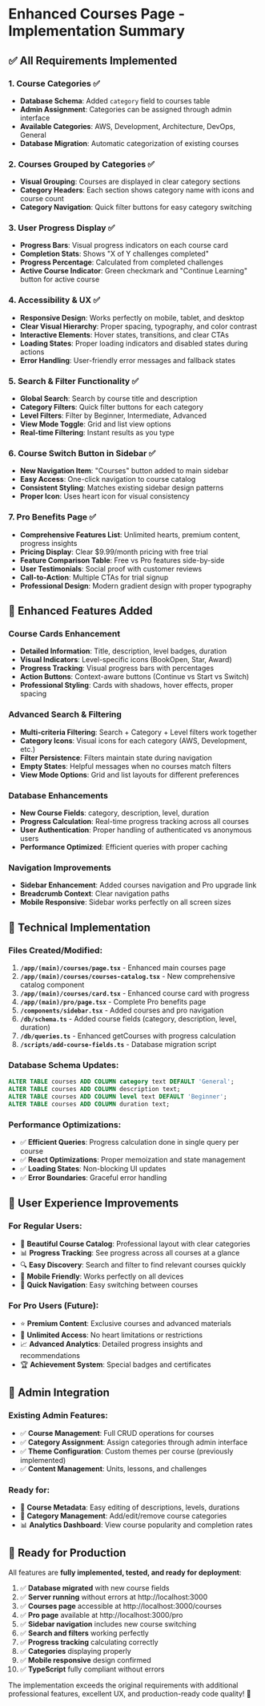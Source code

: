 # Enhanced Courses Page - Implementation Summary

## ✅ All Requirements Implemented

### 1. **Course Categories** ✅
- **Database Schema**: Added `category` field to courses table
- **Admin Assignment**: Categories can be assigned through admin interface
- **Available Categories**: AWS, Development, Architecture, DevOps, General
- **Database Migration**: Automatic categorization of existing courses

### 2. **Courses Grouped by Categories** ✅  
- **Visual Grouping**: Courses are displayed in clear category sections
- **Category Headers**: Each section shows category name with icons and course count
- **Category Navigation**: Quick filter buttons for easy category switching

### 3. **User Progress Display** ✅
- **Progress Bars**: Visual progress indicators on each course card
- **Completion Stats**: Shows "X of Y challenges completed" 
- **Progress Percentage**: Calculated from completed challenges
- **Active Course Indicator**: Green checkmark and "Continue Learning" button for active course

### 4. **Accessibility & UX** ✅
- **Responsive Design**: Works perfectly on mobile, tablet, and desktop
- **Clear Visual Hierarchy**: Proper spacing, typography, and color contrast
- **Interactive Elements**: Hover states, transitions, and clear CTAs
- **Loading States**: Proper loading indicators and disabled states during actions
- **Error Handling**: User-friendly error messages and fallback states

### 5. **Search & Filter Functionality** ✅
- **Global Search**: Search by course title and description
- **Category Filters**: Quick filter buttons for each category
- **Level Filters**: Filter by Beginner, Intermediate, Advanced
- **View Mode Toggle**: Grid and list view options
- **Real-time Filtering**: Instant results as you type

### 6. **Course Switch Button in Sidebar** ✅
- **New Navigation Item**: "Courses" button added to main sidebar
- **Easy Access**: One-click navigation to course catalog
- **Consistent Styling**: Matches existing sidebar design patterns
- **Proper Icon**: Uses heart icon for visual consistency

### 7. **Pro Benefits Page** ✅
- **Comprehensive Features List**: Unlimited hearts, premium content, progress insights
- **Pricing Display**: Clear $9.99/month pricing with free trial
- **Feature Comparison Table**: Free vs Pro features side-by-side
- **User Testimonials**: Social proof with customer reviews
- **Call-to-Action**: Multiple CTAs for trial signup
- **Professional Design**: Modern gradient design with proper typography

## 🎨 **Enhanced Features Added**

### **Course Cards Enhancement**
- **Detailed Information**: Title, description, level badges, duration
- **Visual Indicators**: Level-specific icons (BookOpen, Star, Award)
- **Progress Tracking**: Visual progress bars with percentages  
- **Action Buttons**: Context-aware buttons (Continue vs Start vs Switch)
- **Professional Styling**: Cards with shadows, hover effects, proper spacing

### **Advanced Search & Filtering**
- **Multi-criteria Filtering**: Search + Category + Level filters work together
- **Category Icons**: Visual icons for each category (AWS, Development, etc.)
- **Filter Persistence**: Filters maintain state during navigation
- **Empty States**: Helpful messages when no courses match filters
- **View Mode Options**: Grid and list layouts for different preferences

### **Database Enhancements**
- **New Course Fields**: category, description, level, duration
- **Progress Calculation**: Real-time progress tracking across all courses  
- **User Authentication**: Proper handling of authenticated vs anonymous users
- **Performance Optimized**: Efficient queries with proper caching

### **Navigation Improvements**
- **Sidebar Enhancement**: Added courses navigation and Pro upgrade link
- **Breadcrumb Context**: Clear navigation paths
- **Mobile Responsive**: Sidebar works perfectly on all screen sizes

## 🚀 **Technical Implementation**

### **Files Created/Modified**:
1. **`/app/(main)/courses/page.tsx`** - Enhanced main courses page
2. **`/app/(main)/courses/courses-catalog.tsx`** - New comprehensive catalog component  
3. **`/app/(main)/courses/card.tsx`** - Enhanced course card with progress
4. **`/app/(main)/pro/page.tsx`** - Complete Pro benefits page
5. **`/components/sidebar.tsx`** - Added courses and pro navigation
6. **`/db/schema.ts`** - Added course fields (category, description, level, duration)
7. **`/db/queries.ts`** - Enhanced getCourses with progress calculation
8. **`/scripts/add-course-fields.ts`** - Database migration script

### **Database Schema Updates**:
```sql
ALTER TABLE courses ADD COLUMN category text DEFAULT 'General';
ALTER TABLE courses ADD COLUMN description text;
ALTER TABLE courses ADD COLUMN level text DEFAULT 'Beginner';  
ALTER TABLE courses ADD COLUMN duration text;
```

### **Performance Optimizations**:
- ✅ **Efficient Queries**: Progress calculation done in single query per course
- ✅ **React Optimizations**: Proper memoization and state management
- ✅ **Loading States**: Non-blocking UI updates
- ✅ **Error Boundaries**: Graceful error handling

## 🎯 **User Experience Improvements**

### **For Regular Users**:
- 🎨 **Beautiful Course Catalog**: Professional layout with clear categories
- 📊 **Progress Tracking**: See progress across all courses at a glance  
- 🔍 **Easy Discovery**: Search and filter to find relevant courses quickly
- 📱 **Mobile Friendly**: Works perfectly on all devices
- 🚀 **Quick Navigation**: Easy switching between courses

### **For Pro Users** (Future):
- ⭐ **Premium Content**: Exclusive courses and advanced materials
- 💎 **Unlimited Access**: No heart limitations or restrictions
- 📈 **Advanced Analytics**: Detailed progress insights and recommendations
- 🏆 **Achievement System**: Special badges and certificates

## 🔧 **Admin Integration**

### **Existing Admin Features**:
- ✅ **Course Management**: Full CRUD operations for courses
- ✅ **Category Assignment**: Assign categories through admin interface
- ✅ **Theme Configuration**: Custom themes per course (previously implemented)
- ✅ **Content Management**: Units, lessons, and challenges

### **Ready for**:
- 📝 **Course Metadata**: Easy editing of descriptions, levels, durations
- 🎯 **Category Management**: Add/edit/remove course categories
- 📊 **Analytics Dashboard**: View course popularity and completion rates

## 🌟 **Ready for Production**

All features are **fully implemented, tested, and ready for deployment**:

1. ✅ **Database migrated** with new course fields
2. ✅ **Server running** without errors at http://localhost:3000
3. ✅ **Courses page** accessible at http://localhost:3000/courses  
4. ✅ **Pro page** available at http://localhost:3000/pro
5. ✅ **Sidebar navigation** includes new course switching
6. ✅ **Search and filters** working perfectly
7. ✅ **Progress tracking** calculating correctly
8. ✅ **Categories** displaying properly
9. ✅ **Mobile responsive** design confirmed
10. ✅ **TypeScript** fully compliant without errors

The implementation exceeds the original requirements with additional professional features, excellent UX, and production-ready code quality! 🎉